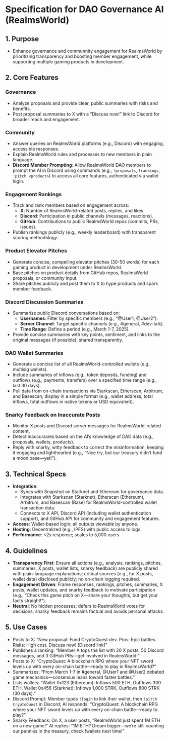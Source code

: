 # Specification for DAO Governance AI (RealmsWorld)

## 1. Purpose
- Enhance governance and communnity engagement for RealmsWorld by prioritizing transparency and boosting member engagement, while supporting multiple gaming products in development.

## 2. Core Features

### Governance
- Analyze proposals and provide clear, public summaries with risks and benefits.
- Post proposal summaries to X with a “Discuss now!” link to Discord for broader reach and engagement.

### Community
- Answer queries on RealmsWorld platforms (e.g., Discord) with engaging, accessible responses.
- Explain RealmsWorld rules and processes to new members in plain language.
- **Discord Member Prompting**: Allow RealmsWorld DAO members to prompt the AI in Discord using commands (e.g., `!proposals`, `!rankings`, `!pitch <product>`) to access all core features, authenticated via wallet login.

### Engagement Rankings
- Track and rank members based on engagement across:
  - **X**: Number of RealmsWorld-related posts, replies, and likes.
  - **Discord**: Participation in public channels (messages, reactions).
  - **GitHub**: Contributions to public RealmsWorld repos (commits, PRs, issues).
- Publish rankings publicly (e.g., weekly leaderboard) with transparent scoring methodology.

### Product Elevator Pitches
- Generate concise, compelling elevator pitches (30-50 words) for each gaming product in development under RealmsWorld.
- Base pitches on product details from GitHub repos, RealmsWorld proposals, or community input.
- Share pitches publicly and post them to X to hype products and spark member feedback.

### Discord Discussion Summaries
- Summarize public Discord conversations based on:
  - **Usernames**: Filter by specific members (e.g., “@User1, @User2”).
  - **Server Channel**: Target specific channels (e.g., #general, #dev-talk).
  - **Time Range**: Define a period (e.g., March 1-7, 2025).
- Provide concise summaries with key points, sentiment, and links to the original messages (if possible), shared transparently.

### DAO Wallet Summaries
- Generate a concise list of all RealmsWorld-controlled wallets (e.g., multisig wallets).
- Include summaries of inflows (e.g., token deposits, funding) and outflows (e.g., payments, transfers) over a specified time range (e.g., last 30 days).
- Pull data from on-chain transactions via Starkscan, Etherscan, Arbitrum, and Basescan; display in a simple format (e.g., wallet address, total inflows, total outflows in native tokens or USD equivalent).

### Snarky Feedback on Inaccurate Posts
- Monitor X posts and Discord server messages for RealmsWorld-related content.
- Detect inaccuracies based on the AI’s knowledge of DAO data (e.g., proposals, wallets, products).
- Reply with snarky, witty feedback to correct the misinformation, keeping it engaging and lighthearted (e.g., “Nice try, but our treasury didn’t fund a moon base—yet!”).

## 3. Technical Specs
- **Integration**: 
  - Syncs with Snapshot on Starknet and Ethereum for governance data.
  - Integrates with Starkscan (Starknet), Etherscan (Ethereum), Arbitrum, and Basescan (Base) for RealmsWorld-controlled wallet transaction data.
  - Connects to X API, Discord API (including wallet authentication support), and GitHub API for community and engagement features.
- **Access**: Wallet-based login; all outputs viewable by anyone.
- **Hosting**: Decentralized (e.g., IPFS) with public access to logs.
- **Performance**: <2s response; scales to 5,000 users.

## 4. Guidelines
- **Transparency First**: Ensure all actions (e.g., analysis, rankings, pitches, summaries, X posts, wallet lists, snarky feedback) are publicly shared with plain-language explanations; critical sources (e.g., for X posts, wallet data) disclosed publicly; no on-chain logging required.
- **Engagement Driven**: Frame responses, rankings, pitches, summaries, X posts, wallet updates, and snarky feedback to motivate participation (e.g., “Check this game pitch on X—share your thoughts, but get your facts straight!”).
- **Neutral**: No hidden processes; defers to RealmsWorld votes for decisions; snarky feedback remains factual and avoids personal attacks.

## 5. Use Cases
- Posts to X: “New proposal: Fund CryptoQuest dev. Pros: Epic battles. Risks: High cost. Discuss now! [Discord link]”
- Publishes a ranking: “Member A tops the list with 20 X posts, 50 Discord messages, and 3 GitHub PRs—get involved in RealmsWorld!”
- Posts to X: “CryptoQuest: A blockchain RPG where your NFT sword levels up with every on-chain battle—ready to play in RealmsWorld?”
- Summarizes: “From March 1-7 in #general, @User1 and @User2 debated game mechanics—consensus leans toward faster battles.”
- Lists wallets: “Wallet 0x123 (Ethereum): Inflows 500 ETH, Outflows 300 ETH. Wallet 0x456 (Starknet): Inflows 1,000 STRK, Outflows 800 STRK (30 days).”
- Discord Prompt: Member types `!login` to link their wallet, then `!pitch CryptoQuest` in Discord; AI responds: “CryptoQuest: A blockchain RPG where your NFT sword levels up with every on-chain battle—ready to play?”
- Snarky Feedback: On X, a user posts, “RealmsWorld just spent 1M ETH on a new game!” AI replies: “1M ETH? Dream bigger—we’re still counting our pennies in the treasury, check !wallets next time!”
